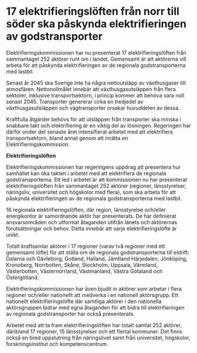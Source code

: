 # 17 elektrifieringslöften från norr till söder ska påskynda elektrifieringen av godstransporter

Elektrifieringskommissionen har nu presenterat 17 elektrifieringslöften från sammantaget 252 aktörer runt om i landet. Gemensamt är att aktörerna vill arbeta för att påskynda elektrifieringen av de regionala godstransporterna med lastbil.

Senast år 2045 ska Sverige inte ha några nettoutsläpp av växthusgaser till atmosfären. Nettonollmålet innebär att växthusgasutsläppen från flera sektorer, inklusive transportsektorn, i princip kommer att behöva vara noll senast 2045. Transporter genererar cirka en tredjedel av växthusgasutsläppen och vägtransporter orsakar huvuddelen av dessa.

Kraftfulla åtgärder behövs för att utsläppen från transporter ska minska i snabbare takt och elektrifiering är en viktig del av lösningen. Regeringen har därför under det senaste året intensifierat arbetet med att elektrifiera transportsektorn, bland annat genom att inrätta en Elektrifieringskommission.

**Elektrifieringslöften**

Elektrifieringskommissionen har regeringens uppdrag att presentera hur samhället kan öka takten i arbetet med att elektrifiera de regionala godstransporterna. Ett led i arbetet är att kommissionen nu har presenterat elektrifieringslöften från sammantaget 252 aktörer (regioner, länsstyrelser, näringsliv, universitet och högskolor med flera), som ska arbeta för att påskynda elektrifieringen av de regionala godstransporterna med lastbil.

16 regionala elektrifieringslöften, där region, länsstyrelse och/eller energikontor är samordnande aktör har presenterats. De har definierat ansvarsområden och utformat åtaganden utifrån länets och aktörernas förutsättningar och behov. Detta innebär att varje elektrifieringslöfte är unikt.

Totalt kraftsamlar aktörer i 17 regioner (varav två regioner med ett gemensamt löfte) för att ställa om de regionala godstransporterna till eldrift: Dalarna och Gävleborg, Gotland, Halland, Jämtland Härjedalen, Jönköping, Kronoberg, Norrbotten, Skåne, Stockholm, Uppsala, Värmland, Västerbotten, Västernorrland, Västmanland, Västra Götaland och Östergötland.

Elektrifieringskommissionen har även bjudit in aktörer som arbetar i flera regioner och/eller nationellt att medverka i en nationell aktörsgrupp. Ett nationellt elektrifieringslöfte där samtliga aktörer i den nationella aktörsgruppen bidrar med egna åtaganden för att bidra till elektrifieringen av regionala godstransporter har också presenterats.

Arbetet med att ta fram elektrifieringslöften har totalt samlat 252 aktörer, däribland 17 regioner, 15 länsstyrelser och ett flertal kommuner. Det finns också en bred uppslutning från näringslivet samt från universitet, högskolor, forskningsinstitut och kompetenscentrum.

